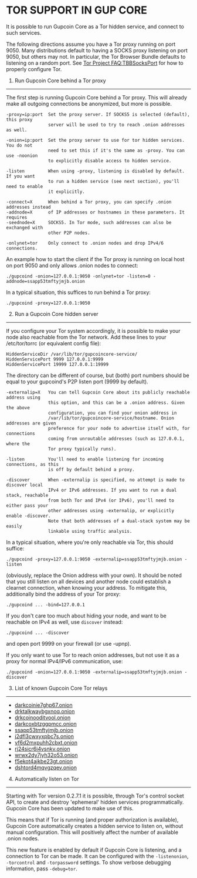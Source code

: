 TOR SUPPORT IN GUP CORE
=======================

It is possible to run Gupcoin Core as a Tor hidden service, and connect to such services.

The following directions assume you have a Tor proxy running on port 9050. Many
distributions default to having a SOCKS proxy listening on port 9050, but others
may not. In particular, the Tor Browser Bundle defaults to listening on a random
port. See [Tor Project FAQ:TBBSocksPort](https://www.torproject.org/docs/faq.html.en#TBBSocksPort)
for how to properly configure Tor.


1. Run Gupcoin Core behind a Tor proxy
----------------------------------

The first step is running Gupcoin Core behind a Tor proxy. This will already make all
outgoing connections be anonymized, but more is possible.

	-proxy=ip:port  Set the proxy server. If SOCKS5 is selected (default), this proxy
	                server will be used to try to reach .onion addresses as well.

	-onion=ip:port  Set the proxy server to use for tor hidden services. You do not
	                need to set this if it's the same as -proxy. You can use -noonion
	                to explicitly disable access to hidden service.

	-listen         When using -proxy, listening is disabled by default. If you want
	                to run a hidden service (see next section), you'll need to enable
	                it explicitly.

	-connect=X      When behind a Tor proxy, you can specify .onion addresses instead
	-addnode=X      of IP addresses or hostnames in these parameters. It requires
	-seednode=X     SOCKS5. In Tor mode, such addresses can also be exchanged with
	                other P2P nodes.

	-onlynet=tor    Only connect to .onion nodes and drop IPv4/6 connections.

An example how to start the client if the Tor proxy is running on local host on
port 9050 and only allows .onion nodes to connect:

	./gupcoind -onion=127.0.0.1:9050 -onlynet=tor -listen=0 -addnode=ssapp53tmftyjmjb.onion

In a typical situation, this suffices to run behind a Tor proxy:

	./gupcoind -proxy=127.0.0.1:9050


2. Run a Gupcoin Core hidden server
-------------------------------

If you configure your Tor system accordingly, it is possible to make your node also
reachable from the Tor network. Add these lines to your /etc/tor/torrc (or equivalent
config file):

	HiddenServiceDir /var/lib/tor/gupcoincore-service/
	HiddenServicePort 9999 127.0.0.1:9999
	HiddenServicePort 19999 127.0.0.1:19999

The directory can be different of course, but (both) port numbers should be equal to
your gupcoind's P2P listen port (9999 by default).

	-externalip=X   You can tell Gupcoin Core about its publicly reachable address using
	                this option, and this can be a .onion address. Given the above
	                configuration, you can find your onion address in
	                /var/lib/tor/gupcoincore-service/hostname. Onion addresses are given
	                preference for your node to advertise itself with, for connections
	                coming from unroutable addresses (such as 127.0.0.1, where the
	                Tor proxy typically runs).

	-listen         You'll need to enable listening for incoming connections, as this
	                is off by default behind a proxy.

	-discover       When -externalip is specified, no attempt is made to discover local
	                IPv4 or IPv6 addresses. If you want to run a dual stack, reachable
	                from both Tor and IPv4 (or IPv6), you'll need to either pass your
	                other addresses using -externalip, or explicitly enable -discover.
	                Note that both addresses of a dual-stack system may be easily
	                linkable using traffic analysis.

In a typical situation, where you're only reachable via Tor, this should suffice:

	./gupcoind -proxy=127.0.0.1:9050 -externalip=ssapp53tmftyjmjb.onion -listen

(obviously, replace the Onion address with your own). It should be noted that you still
listen on all devices and another node could establish a clearnet connection, when knowing
your address. To mitigate this, additionally bind the address of your Tor proxy:

	./gupcoind ... -bind=127.0.0.1

If you don't care too much about hiding your node, and want to be reachable on IPv4
as well, use `discover` instead:

	./gupcoind ... -discover

and open port 9999 on your firewall (or use -upnp).

If you only want to use Tor to reach onion addresses, but not use it as a proxy
for normal IPv4/IPv6 communication, use:

	./gupcoind -onion=127.0.0.1:9050 -externalip=ssapp53tmftyjmjb.onion -discover


3. List of known Gupcoin Core Tor relays
------------------------------------

* [darkcoinie7ghp67.onion](http://darkcoinie7ghp67.onion/)
* [drktalkwaybgxnoq.onion](http://drktalkwaybgxnoq.onion/)
* [drkcoinooditvool.onion](http://drkcoinooditvool.onion/)
* [darkcoxbtzggpmcc.onion](http://darkcoxbtzggpmcc.onion/)
* [ssapp53tmftyjmjb.onion](http://ssapp53tmftyjmjb.onion/)
* [j2dfl3cwxyxpbc7s.onion](http://j2dfl3cwxyxpbc7s.onion/)
* [vf6d2mxpuhh2cbxt.onion](http://vf6d2mxpuhh2cbxt.onion/)
* [rj24sicr6i4vsnkv.onion](http://rj24sicr6i4vsnkv.onion/)
* [wrwx2dy7jyh32o53.onion](http://wrwx2dy7jyh32o53.onion/)
* [f5ekot4ajkbe23gt.onion](http://f5ekot4ajkbe23gt.onion/)
* [dshtord4mqvgzqev.onion](http://dshtord4mqvgzqev.onion/)


4. Automatically listen on Tor
--------------------------------

Starting with Tor version 0.2.7.1 it is possible, through Tor's control socket
API, to create and destroy 'ephemeral' hidden services programmatically.
Gupcoin Core has been updated to make use of this.

This means that if Tor is running (and proper authorization is available),
Gupcoin Core automatically creates a hidden service to listen on, without
manual configuration. This will positively affect the number of available
.onion nodes.

This new feature is enabled by default if Gupcoin Core is listening, and
a connection to Tor can be made. It can be configured with the `-listenonion`,
`-torcontrol` and `-torpassword` settings. To show verbose debugging
information, pass `-debug=tor`.
